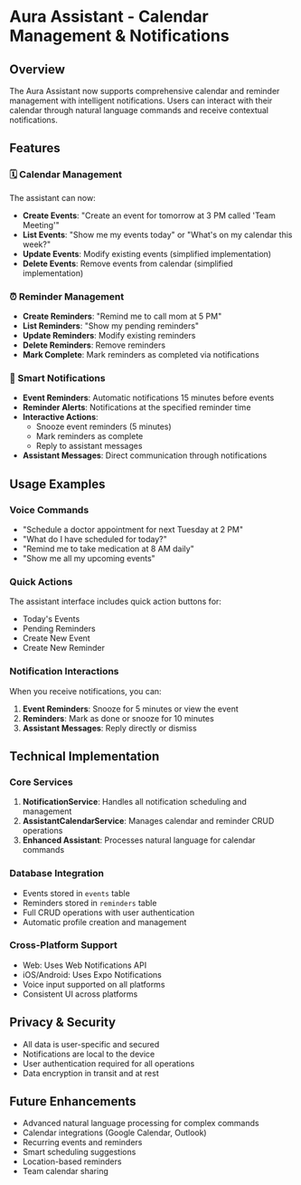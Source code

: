 # Aura Assistant - Calendar Management & Notifications

## Overview
The Aura Assistant now supports comprehensive calendar and reminder management with intelligent notifications. Users can interact with their calendar through natural language commands and receive contextual notifications.

## Features

### 🗓️ Calendar Management
The assistant can now:
- **Create Events**: "Create an event for tomorrow at 3 PM called 'Team Meeting'"
- **List Events**: "Show me my events today" or "What's on my calendar this week?"
- **Update Events**: Modify existing events (simplified implementation)
- **Delete Events**: Remove events from calendar (simplified implementation)

### ⏰ Reminder Management
- **Create Reminders**: "Remind me to call mom at 5 PM"
- **List Reminders**: "Show my pending reminders"
- **Update Reminders**: Modify existing reminders
- **Delete Reminders**: Remove reminders
- **Mark Complete**: Mark reminders as completed via notifications

### 🔔 Smart Notifications
- **Event Reminders**: Automatic notifications 15 minutes before events
- **Reminder Alerts**: Notifications at the specified reminder time
- **Interactive Actions**: 
  - Snooze event reminders (5 minutes)
  - Mark reminders as complete
  - Reply to assistant messages
- **Assistant Messages**: Direct communication through notifications

## Usage Examples

### Voice Commands
- "Schedule a doctor appointment for next Tuesday at 2 PM"
- "What do I have scheduled for today?"
- "Remind me to take medication at 8 AM daily"
- "Show me all my upcoming events"

### Quick Actions
The assistant interface includes quick action buttons for:
- Today's Events
- Pending Reminders  
- Create New Event
- Create New Reminder

### Notification Interactions
When you receive notifications, you can:
1. **Event Reminders**: Snooze for 5 minutes or view the event
2. **Reminders**: Mark as done or snooze for 10 minutes
3. **Assistant Messages**: Reply directly or dismiss

## Technical Implementation

### Core Services
1. **NotificationService**: Handles all notification scheduling and management
2. **AssistantCalendarService**: Manages calendar and reminder CRUD operations
3. **Enhanced Assistant**: Processes natural language for calendar commands

### Database Integration
- Events stored in `events` table
- Reminders stored in `reminders` table
- Full CRUD operations with user authentication
- Automatic profile creation and management

### Cross-Platform Support
- Web: Uses Web Notifications API
- iOS/Android: Uses Expo Notifications
- Voice input supported on all platforms
- Consistent UI across platforms

## Privacy & Security
- All data is user-specific and secured
- Notifications are local to the device
- User authentication required for all operations
- Data encryption in transit and at rest

## Future Enhancements
- Advanced natural language processing for complex commands
- Calendar integrations (Google Calendar, Outlook)
- Recurring events and reminders
- Smart scheduling suggestions
- Location-based reminders
- Team calendar sharing
